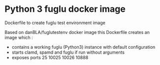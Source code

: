 # Python 3 fuglu docker image
Dockerfile to create fuglu test environment image

Based on danBLA/fuglutestenv docker image this Dockerfile creates an image which :

- contains a working fuglu (Python3) instance with default configuration
- starts clamd, spamd and fuglu if run without arguments
- exposes ports 25 10025 10026 10888

